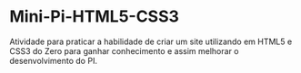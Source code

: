 # Mini-Pi-HTML5-CSS3
Atividade para praticar a habilidade de criar um site utilizando em HTML5 e CSS3 do Zero para ganhar conhecimento e assim melhorar o desenvolvimento do PI.
